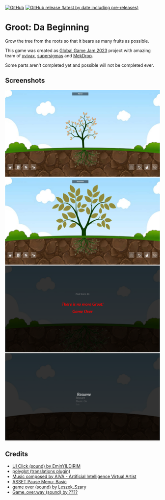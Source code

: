 [![GitHub](https://img.shields.io/github/license/MekDrop/Groot-Da-Beginning)](license.txt) [![GitHub release (latest by date including pre-releases)](https://img.shields.io/github/v/release/MekDrop/Groot-Da-Beginning?include_prereleases)](https://github.com/MekDrop/Groot-Da-Beginning/releases)

# Groot: Da Beginning

Grow the tree from the roots so that it bears as many fruits as possible.

This game was created as [Global Game Jam 2023](https://globalgamejam.org) project with amazing team of [xvivax](https://github.com/xvivax/), [supersigmas](https://github.com/supersigmas/) and [MekDrop](https://github.com/MekDrop/).

Some parts aren't completed yet and possible will not be completed ever.

## Screenshots

![Screenshot #1](.screenshots/1.png)
![Screenshot #2](.screenshots/2.png)
![Screenshot #3](.screenshots/3.png)
![Screenshot #4](.screenshots/4.png)

## Credits

* [UI Click (sound) by EminYILDIRIM](https://freesound.org/s/536108/)
* [polyglot (translations plugin)](https://marketplace.yoyogames.com/publishers/5460/daikon-software)
* [Music composed by AIVA - Artificial Intelligence Virtual Artist](https://www.aiva.ai)
* [ASSET Pause Menu- Basic](https://marketplace.yoyogames.com/publishers/2332/jasontomlee)
* [game over (sound) by Leszek_Szary](https://freesound.org/s/133283/)
* [Game_over.wav (sound) by ????](https://freesound.org/people/deleted_user_877451/sounds/76376/)
